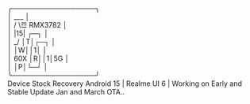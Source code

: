    ╭─────────────────╮  
   │   ___           │  
   │  /   \☲ RMX3782 │  
   │ |15| ┌─┐        │  
   │  \_/ │T│┌─┐     │  
   │      │W││1│     │  
   │  60X │R││1│5G   │  
   │      │P│└─┘     │  
   ╰─────────────────╯  
   Device Stock Recovery
   Android 15 | Realme UI 6 | Working on Early and Stable Update
Jan and March OTA..
